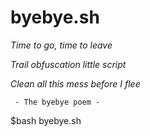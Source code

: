# byebye.sh

*Time to go, time to leave*

*Trail obfuscation little script*

*Clean all this mess before I flee*

     - The byebye poem -
     

$bash byebye.sh
